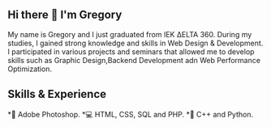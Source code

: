 ## Hi there 👋 I'm Gregory

My name is Gregory and I just graduated from IEK ΔELTA 360. During my studies, I gained strong knowledge and skills in Web Design & Development. I participated in various projects and seminars that allowed me to develop skills such as Graphic Design,Backend Development adn Web Performance Optimization.

## Skills  &  Experience
*📸 Adobe Photoshop.
*💻 HTML, CSS, SQL and PHP.
*📑 C++ and Python.
